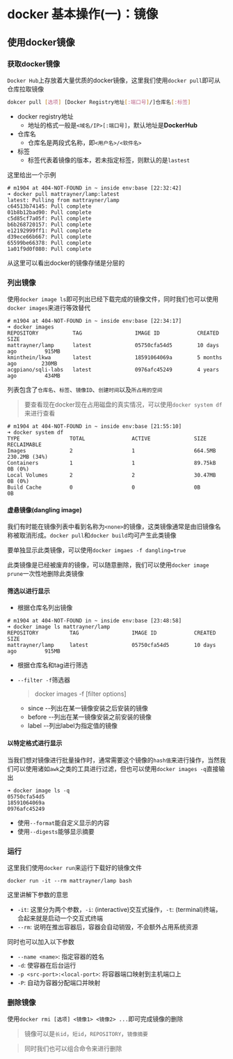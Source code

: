 # docker 基本操作(一)：镜像

## 使用docker镜像

### 获取docker镜像

`Docker Hub`上存放着大量优质的docker镜像，这里我们使用`docker pull`即可从仓库拉取镜像

```bash
dokcer pull [选项] [Docker Registry地址[:端口号]/]仓库名[:标签]
```

- docker registry地址
  - 地址的格式一般是`<域名/IP>[:端口号]`，默认地址是**DockerHub**
- 仓库名
  - 仓库名是两段式名称，即`<用户名>/<软件名>`
- 标签
  - 标签代表着镜像的版本，若未指定标签，则默认的是`lastest`

这里给出一个示例

```text
# m1904 at 404-NOT-FOUND in ~ inside env:base [22:32:42]
➜ docker pull mattrayner/lamp:latest
latest: Pulling from mattrayner/lamp
c64513b74145: Pull complete
01b8b12bad90: Pull complete
c5d85cf7a05f: Pull complete
b6b268720157: Pull complete
e12192999ff1: Pull complete
d39ece66b667: Pull complete
65599be66378: Pull complete
1a01f9d0f080: Pull complete
```

从这里可以看出docker的镜像存储是分层的

### 列出镜像

使用`docker image ls`即可列出已经下载完成的镜像文件，同时我们也可以使用`docker images`来进行等效替代

```text
# m1904 at 404-NOT-FOUND in ~ inside env:base [22:34:17]
➜ docker images
REPOSITORY           TAG                 IMAGE ID            CREATED             SIZE
mattrayner/lamp      latest              05750cfa54d5        10 days ago         915MB
kminthein/lkwa       latest              18591064069a        5 months ago        230MB
acgpiano/sqli-labs   latest              0976afc45249        4 years ago         434MB
```

列表包含了`仓库名`、`标签`、`镜像ID`、`创建时间`以及`所占用的空间`

> 要查看现在docker现在占用磁盘的真实情况，可以使用`docker system df`来进行查看

```text
# m1904 at 404-NOT-FOUND in ~ inside env:base [21:55:10]
➜ docker system df
TYPE                TOTAL               ACTIVE              SIZE                RECLAIMABLE
Images              2                   1                   664.5MB             230.2MB (34%)
Containers          1                   1                   89.75kB             0B (0%)
Local Volumes       2                   2                   30.47MB             0B (0%)
Build Cache         0                   0                   0B                  0B
```

#### 虚悬镜像(dangling image)

我们有时能在镜像列表中看到名称为`<none>`的镜像，这类镜像通常是由旧镜像名称被取消形成。`docker pull`和`docker build`均可产生此类镜像

要单独显示此类镜像，可以使用`docker imgaes -f dangling=true`

此类镜像是已经被废弃的镜像，可以随意删除，我们可以使用`docker image prune`一次性地删除此类镜像

#### 筛选以进行显示

- 根据仓库名列出镜像

```text
# m1904 at 404-NOT-FOUND in ~ inside env:base [23:48:58]
➜ docker image ls mattrayner/lamp
REPOSITORY          TAG                 IMAGE ID            CREATED             SIZE
mattrayner/lamp     latest              05750cfa54d5        10 days ago         915MB
```

- 根据仓库名和tag进行筛选

- `--filter -f`筛选器
    > docker images -f [filter options]

  - since   --列出在某一镜像安装之后安装的镜像
  - before  --列出在某一镜像安装之前安装的镜像
  - label   --列出label为指定值的镜像

#### 以特定格式进行显示

当我们想对镜像进行批量操作时，通常需要这个镜像的`hash值`来进行操作，当然我们可以使用诸如`awk`之类的工具进行过滤，但也可以使用`docker images -q`直接输出

```text
➜ docker image ls -q
05750cfa54d5
18591064069a
0976afc45249
```

- 使用`--format`能自定义显示的内容
- 使用`--digests`能够显示摘要

### 运行

这里我们使用`docker run`来运行下载好的镜像文件

```shell
docker run -it --rm mattrayner/lamp bash
```

这里讲解下参数的意思

- `-it`: 这里分为两个参数，`-i`: (interactive)交互式操作，`-t`: (terminal)终端，合起来就是启动一个交互式终端
- `--rm`: 说明在推出容器后，容器会自动销毁，不会额外占用系统资源

同时也可以加入以下参数

- `--name <name>`: 指定容器的姓名
- `-d`: 使容器在后台运行
- `-p <src-port>:<local-port>`: 将容器端口映射到主机端口上
- `-P`: 自动为容器分配端口并映射

### 删除镜像

使用`docker rmi [选项] <镜像1> <镜像2> ...`即可完成镜像的删除

> 镜像可以是`长id`，`短id`，`REPOSITORY`，`镜像摘要`

> 同时我们也可以组合命令来进行删除
